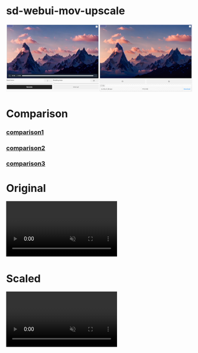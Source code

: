 # sd-webui-mov-upscale

<img src="shot.png"/>

# Comparison
### [comparison1](https://imgsli.com/MTkyNDA2)
### [comparison2](https://imgsli.com/MTkyNDEx)
### [comparison3](https://imgsli.com/MTkyNDA5)

# Original

<div><video controls src="https://github.com/oiramario/sd-webui-mov-upscale/blob/main/orig.mp4" muted="false"></video></div>

# Scaled

<div><video controls src="https://github.com/oiramario/sd-webui-mov-upscale/blob/main/scaled.mp4" muted="false"></video></div>
